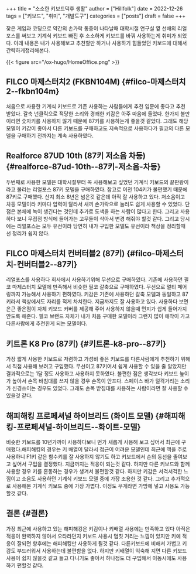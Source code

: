 +++
title = "소소한 키보드덕후 생활"
author = ["Hillfolk"]
date = 2022-12-26
tags = ["키보드", "취미", "개발도구"]
categories = ["posts"]
draft = false
+++

잦은 게임과 코딩으로 약간의 손가락 통증이 나타날때 대학시절 연구실 옆 선배의 리얼포스를 써보고 기계식 키보드 빠진 후 소소하게 키보드를 바꿔 사용하는게 취미가 되었다. 아래 내용은 내가 사용해보고 추천할만 하거나 사용하기 힘들었던 키보드에 대해서 간략하게정리해본다.

{{< figure src="/ox-hugo/HomeOffice.png" >}}


## FILCO 마제스터치2 (FKBN104M) {#filco-마제스터치2--fkbn104m}

처음으로 사용한 기계식 키보드로 기존 사용하는 사람들에게 추천 입문에 좋다고 추천 받았다. 갈축 넌클릭으로 적당한 소리와 경쾌한 키감은 아주 마음에 들었다. 한가지 불만이라면 숫자키를 사용하지 않기 때문에 87키를 사용하는게 좋을것 같았다. 그래도 해당 모델이 키감이 좋아서 다른 키보드를 구매하고도 지속적으로 사용하다가 필코의 다른 모델을 구매하기 전까지는 계속 사용하였다.


## Realforce 87UD 10th (87키 저소음 차등) {#realforce-87ud-10th--87키-저소음-차등}

두번째로 사용한 모델은 대학시절부터 꼭 사용해보고 싶었던 기계식 키보드의 끝판왕이라고 불리는 리얼포스 87키 모델을 구매하였다. 참고로 이전 104키가 불편했기 때문에 87키로 구매했다. 산지 최소 8년은 넘은것 같은데 아직 잘 사용하고 있다. 저소음이고 차등 모델이라 키마다 압력이 달라서 새끼 손가락으로 눌러도 쉽게 사용할 수 있었다. 단점은 본체에 녹이 생긴다는 것인데 추가로 도색을 하는 사람이 많다고 한다. 그리고 사용하다 보니 무접점 방식에 들어가는 고무들이 삭아서 변경 해줘야 할것 같다. 그리고 당시에는 리얼포스는 모두 유선이라 당연히 내가 구입한 모델도 유선이라 책상을 정리할때 선 정리가 쉽지 않다.


## FILCO 마제스터치 컨버터블2 (87키) {#filco-마제스터치-컨버터블2--87키}

리얼포스를 사용하다 회사에서 사용하기위해 무선으로 구매하였다. 기존에 사용하던 필코 마제스터치 모델에 만족해서 비슷한 필코 갈축으로 구매하였다. 무선으로 멀티 페어링까지 가능해서 사용하기 편하였다. 키감은 기존에 사용하던 갈축 모델과 동일하고 87키라서 책상에서도 자리를 적게 차치한다. 지금까지도 잘 사용하고 있다. 사용하다 보면 은근 좋은점이 자체 키보드 커버를 제공해 주어 사용하지 않을때 먼지가 쉽게 들어가지 안도록 해준다. 필코 브랜드 자체가 내가 처음 구매한 모델이라 그런지 많이 애착이 가고 다른사람에게 추천한게 되는 모델이다.


## 키트론 K8 Pro (87키) {#키트론-k8-pro--87키}

가장 짧게 사용한 키보드로 저렴하고 가성비 좋은 키보드를 다른사람에게 추천하기 위해서 직접 사용해 보려고 구입했다. 무선이고 87키여서 쉽게 사용할 수 있을 줄 알았지만 결과적으로는 1달 정도 사용하고 사용하지 못하였다. 불편한 점은 생각보다 키보드 높이가 높아서 손목 바침대를 쓰지 않을 경우 손목이 안프다. 스페이스 바가 덜걱거리는 소리가 신경쓰이는 경우도 있었다. 그래도 손목 받침대를 사용하는 사람이라면 잘 사용할 수 있을것 같다.


## 해피해킹 프로페셔널 하이브리드 (화이트 모델) {#해피해킹-프로페셔널-하이브리드--화이트-모델}

비슷한 키보드를 10년가까이 사용하다보니 먼가 새롭게 사용해 보고 싶어서 최근에 구매했다.해피해킹의 경우는 키 배열이 달라서 접근이 어려운 모델인데 최근에 맥을 주로 사용하니 F1키 같은 함수키를 잘 사용하지 않기도 하고 키보드에서 손의 동선을 줄여보고 싶어서 구입을 결정했다. 지금까지는 적응이 되는것 같다. 하지만 다른 키보드와 함께 사용할 경우 키를 혼동하는 경우가 생겨서 불편할것 같다. 하지만 키감은 서걱서걱한 느낌이고 소음도 사용하던 기계식 키보드 모델 중에 가장 조용한 것 같다. 그리고 추가적으로 사용해본 기계식 키보드 중에 가장 가볍다. 이정도 무게라면 가방에 넣고 사용도 가능할것 같다.


## 결론 {#결론}

가장 최근에 사용하고 있는 해피해킹은 키감이나 키배열 사용에는 만족하고 있다 아직은 적응이 완벽하지 않아서 오타라던지 키보드 사용시 멈칫 거리는 느낌이 있지만 키에 적응이 잘되면 향후에는 해피해킹만 사용하게 될것 같다. 다른키보드에 비해서 가볍고 키감도 부드러워서 사용하는데 불편함을 없다. 하지만 키배열이 익숙해 지면 다른 키보드 사용이 쉽지 않을것 같고 들고 다니기도 좋아서 하나정도 더 구입해서 이동시에도 사용하기 편할것 같다.
